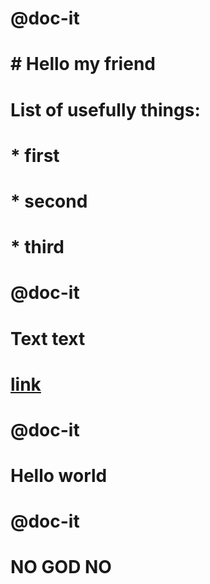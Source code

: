 # @doc-it
# # Hello my friend
# List of usefully things:
# * first
# * second
# * third

# @doc-it
# Text text
# [link](google.com)

# @doc-it
# Hello world

# @doc-it
# NO GOD NO